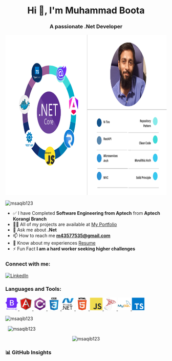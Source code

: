 <h1 align="center">Hi 👋, I'm Muhammad Boota</h1>
<h3 align="center">A passionate .Net Developer</h3>
<p align="center">
  <img src="https://github.com/MSaqib123/MSaqib123/blob/main/Net.png?raw=true" alt="Net Logo" height="500px" width="100%"/>
</p>
<p align="left">
  <img src="https://komarev.com/ghpvc/?username=msaqib123&label=Profile%20views&color=0e75b6&style=flat" alt="msaqib123" />
</p>

- ✅ I have Completed **Software Engineering from Aptech** from **Aptech Korangi Branch**
- 👨‍💻 All of my projects are available at <a href="https://msaqib123.github.io/MyPortFolio/index.html">My Portfolio</a>
- 💬 Ask me about **.Net**
- 📫 How to reach me **m43577535@gmail.com**
- 📄 Know about my experiences <a href="https://msaqib123.github.io/MyPortFolio/resume.html">Resume</a>
- ⚡ Fun Fact **I am a hard worker seeking higher challenges**

<h3 align="left">Connect with me:</h3>
<p align="left">
  <a href="https://www.linkedin.com/in/muhammad-boota-64235217a/" target="blank">
    <img align="center" src="https://raw.githubusercontent.com/rahuldkjain/github-profile-readme-generator/master/src/images/icons/Social/linked-in-alt.svg" alt="LinkedIn" height="30" width="40" />
  </a>
</p>

<h3 align="left">Languages and Tools:</h3>

<!-- Skills Badges for Pro Look -->
<p align="left">
  <a href="https://getbootstrap.com" target="_blank" rel="noreferrer">
    <img src="https://raw.githubusercontent.com/devicons/devicon/master/icons/bootstrap/bootstrap-plain-wordmark.svg" alt="bootstrap" width="40" height="40"/>
  </a> 
  <a href="https://angular.io" target="_blank" rel="noreferrer">
    <img src="https://raw.githubusercontent.com/devicons/devicon/master/icons/angularjs/angularjs-original.svg" alt="angular" width="40" height="40"/>
</a>
  <a href="https://www.w3schools.com/cs/" target="_blank" rel="noreferrer">
    <img src="https://raw.githubusercontent.com/devicons/devicon/master/icons/csharp/csharp-original.svg" alt="csharp" width="40" height="40"/>
  </a> 
  <a href="https://www.w3schools.com/css/" target="_blank" rel="noreferrer">
    <img src="https://raw.githubusercontent.com/devicons/devicon/master/icons/css3/css3-original-wordmark.svg" alt="css3" width="40" height="40"/>
  </a> 
  <a href="https://dotnet.microsoft.com/" target="_blank" rel="noreferrer">
    <img src="https://raw.githubusercontent.com/devicons/devicon/master/icons/dot-net/dot-net-original-wordmark.svg" alt="dotnet" width="40" height="40"/>
  </a> 
  <a href="https://www.w3.org/html/" target="_blank" rel="noreferrer">
    <img src="https://raw.githubusercontent.com/devicons/devicon/master/icons/html5/html5-original-wordmark.svg" alt="html5" width="40" height="40"/>
  </a> 
  <a href="https://developer.mozilla.org/en-US/docs/Web/JavaScript" target="_blank" rel="noreferrer">
    <img src="https://raw.githubusercontent.com/devicons/devicon/master/icons/javascript/javascript-original.svg" alt="javascript" width="40" height="40"/>
  </a> 
  <a href="https://www.microsoft.com/en-us/sql-server" target="_blank" rel="noreferrer">
    <img src="https://raw.githubusercontent.com/devicons/devicon/master/icons/microsoftsqlserver/microsoftsqlserver-original.svg" alt="mssql" width="40" height="40"/>
  </a> 
  <a href="https://www.mysql.com/" target="_blank" rel="noreferrer">
    <img src="https://raw.githubusercontent.com/devicons/devicon/master/icons/mysql/mysql-original-wordmark.svg" alt="mysql" width="40" height="40"/>
  </a> 
  <a href="https://www.typescriptlang.org/" target="_blank" rel="noreferrer">
    <img src="https://raw.githubusercontent.com/devicons/devicon/master/icons/typescript/typescript-original.svg" alt="typescript" width="40" height="40"/>
  </a>
</p>

<!-- Top Languages Card (Compact Layout) -->
<p align="left">
  <img src="https://github-readme-stats.vercel.app/api/top-langs?username=msaqib123&show_icons=true&locale=en&layout=compact&theme=dark" alt="msaqib123" />
</p>

<!-- GitHub Stats Card (Dark Theme for Pro Look) -->
<p>&nbsp;
  <img align="center" src="https://github-readme-stats.vercel.app/api?username=msaqib123&show_icons=true&locale=en&theme=dark" alt="msaqib123" />
</p>

<!-- Streak Stats -->
<p align="center">
  <img src="https://github-readme-streak-stats.herokuapp.com/?user=msaqib123&theme=dark" alt="msaqib123" />
</p>

<!-- Pro Addition: Pinned Repos or Contributions Graph (Optional - Add if you have multiple repos) -->
<h3 align="left">📊 GitHub Insights</h3>
<p align="left">
  <!-- You can add more cards here, e.g., for WakaTime coding time if you use it -->
</p>
